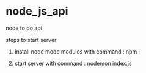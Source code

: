 # node_js_api
node to do api

steps to start server

1. install node mode modules with command : npm i

2. start server with command : nodemon index.js
